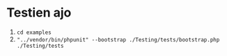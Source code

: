 # Testien ajo

1. `cd examples`
1. `"../vendor/bin/phpunit" --bootstrap ./Testing/tests/bootstrap.php ./Testing/tests`
